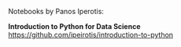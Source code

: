 Notebooks by Panos Iperotis:

**Introduction to Python for Data Science**
https://github.com/ipeirotis/introduction-to-python
